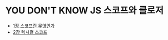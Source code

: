 # YOU DON'T KNOW JS 스코프와 클로저

* [1장 스코프란 무엇인가](https://github.com/HoseokNa/book_review/tree/master/YOU_DONT_KNOW_JS(SCOPE_CLOSURES)/chapter1.md)
* [2장 렉시컬 스코프](https://github.com/HoseokNa/book_review/tree/master/YOU_DONT_KNOW_JS(SCOPE_CLOSURES)/chapter2.md)
